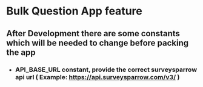 # Bulk Question App feature

## After Development there are some constants which will be needed to change before packing the app
- ### API_BASE_URL constant, provide the correct surveysparrow api url ( Example: https://api.surveysparrow.com/v3/ )
